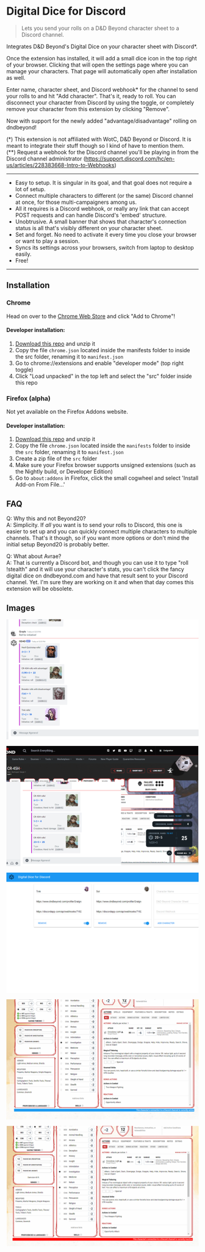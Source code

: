 # Digital Dice for Discord
>Lets you send your rolls on a D&D Beyond character sheet to a Discord channel. 

Integrates D&D Beyond's Digital Dice on your character sheet with Discord*.

Once the extension has installed, it will add a small dice icon in the top right of your browser. Clicking that will 
open the settings page where you can manage your characters. That page will automatically open after installation as 
well.

Enter name, character sheet, and Discord webhook* for the channel to send your rolls to and hit "Add character". 
That's it, ready to roll. You can disconnect your character from Discord by using the toggle, or completely remove 
your character from this extension by clicking "Remove".

Now with support for the newly added "advantage/disadvantage" rolling on dndbeyond!

(\*) This extension is not affiliated with WotC, D&D Beyond or Discord. It is meant to integrate their stuff 
though so I kind of have to mention them.  
(\*\*) Request a webhook for the Discord channel you'll be playing in from the Discord channel administrator 
(https://support.discord.com/hc/en-us/articles/228383668-Intro-to-Webhooks)

-----------------------------------------------------------------------

- Easy to setup. It is singular in its goal, and that goal does not require a lot of setup.
- Connect multiple characters to different (or the same) Discord channel at once, for those multi-campaigners among us.
- All it requires is a Discord webhook, or really any link that can accept POST requests and can handle Discord's 'embed' structure.
- Unobtrusive. A small banner that shows that character's connection status is all that's visibly different on your character sheet.
- Set and forget. No need to activate it every time you close your browser or want to play a session.
- Syncs its settings across your browsers, switch from laptop to desktop easily.
- Free!

-----------------------------------------------------------------------
## Installation

### Chrome

Head on over to the [Chrome Web Store](https://chrome.google.com/webstore/detail/digital-dice-for-discord/oihhmjdpffiifofgmhkjimhnbfhelinm) and click "Add to Chrome"!

#### Developer installation:
1. [Download this repo](https://github.com/nick-vanpraet/dndbeyonddigitaldicefordiscord/archive/master.zip) and unzip it
2. Copy the file `chrome.json` located inside the manifests folder to inside the src folder, renaming it to `manifest.json`
3. Go to chrome://extensions and enable "developer mode" (top right toggle)
4. Click "Load unpacked" in the top left and select the "src" folder inside this repo

### Firefox (alpha)

Not yet available on the Firefox Addons website.

#### Developer installation:
1. [Download this repo](https://github.com/nick-vanpraet/dndbeyonddigitaldicefordiscord/archive/master.zip) and unzip it
2. Copy the file `chrome.json` located inside the `manifests` folder to inside the `src` folder, renaming it to `manifest.json`
3. Create a zip file of the `src` folder
4. Make sure your Firefox browser supports unsigned extensions (such as the Nightly build, or Developer Edition)
5. Go to `about:addons` in Firefox, click the small cogwheel and select 'Install Add-on From File...'

## FAQ

Q: Why this and not Beyond20?  
A: Simplicity. If *all* you want is to send your rolls to Discord, this one is easier to set up and you can quickly 
connect multiple characters to multiple channels. That's it though, so if you want more options or don't mind the 
initial setup Beyond20 is probably better.

Q: What about Avrae?  
A: That is currently a Discord bot, and though you can use it to type "roll !stealth" and it will use your character's 
stats, you can't click the fancy digital dice on dndbeyond.com and have that result sent to your Discord channel. Yet. 
I'm sure they are working on it and when that day comes this extension will be obsolete.

## Images

![alt text](store/slides/discord-msg.png "The dice roll after it is sent to Discord.")

![alt text](store/slides/sendtodiscord.png "Sending to Discord.")

![alt text](store/slides/settings.png "The settings pane.")

![alt text](store/slides/tinkconnected.png "Connected.")

![alt text](store/slides/tinkdisconnected.png "Disconnected.")